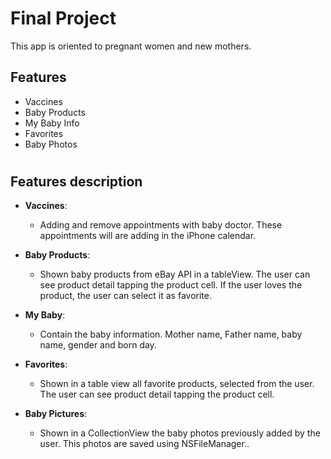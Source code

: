 
# Final Project 

This app is oriented to pregnant women and new mothers.

## Features
- Vaccines
- Baby Products
- My Baby Info
- Favorites
- Baby Photos


#
#
## Features description

- **Vaccines**:
    - Adding and remove appointments with baby doctor. These appointments will are adding in the iPhone calendar.

- **Baby Products**:
    - Shown baby products from eBay API in a tableView. The user can see product detail tapping the product cell. If the user loves the product, the user can select it as favorite.

- **My Baby**:
    - Contain the baby information. Mother name, Father name, baby name, gender and born day.

- **Favorites**:
    - Shown in a table view all favorite products, selected from the user. The user can see product detail tapping the product cell.

- **Baby Pictures**:
    - Shown in a CollectionView the baby photos previously added by the user. This photos are saved using NSFileManager..

